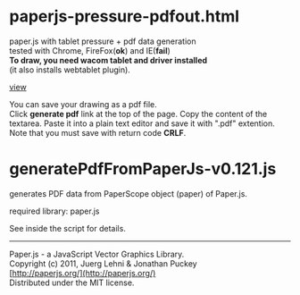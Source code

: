 paperjs-pressure-pdfout.html
======================
paper.js with tablet pressure + pdf data generation  
tested with Chrome, FireFox(**ok**) and IE(**fail**)  
**To draw, you need wacom tablet and driver installed**  
(it also installs webtablet plugin).

[view](http://park12.wakwak.com/~shp/js/paperjs-pressure-pdfout/paperjs-pressure-pdfout.html)

You can save your drawing as a pdf file.  
Click **generate pdf** link at the top of the page. Copy the content of the textarea.  Paste it into a plain text editor and save it with ".pdf" extention.  
Note that you must save with return code **CRLF**.

generatePdfFromPaperJs-v0.121.js
======================
generates PDF data from PaperScope object (paper) of Paper.js.

required library: paper.js

See inside the script for details.

----
Paper.js - a JavaScript Vector Graphics Library.  
Copyright (c) 2011, Juerg Lehni & Jonathan Puckey  
[http://paperjs.org/](http://paperjs.org/)  
Distributed under the MIT license.
